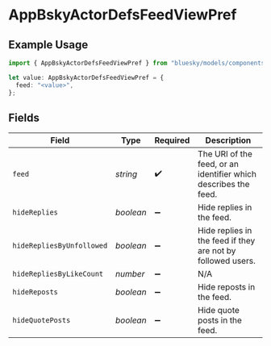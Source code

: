# AppBskyActorDefsFeedViewPref

## Example Usage

```typescript
import { AppBskyActorDefsFeedViewPref } from "bluesky/models/components";

let value: AppBskyActorDefsFeedViewPref = {
  feed: "<value>",
};
```

## Fields

| Field                                                           | Type                                                            | Required                                                        | Description                                                     |
| --------------------------------------------------------------- | --------------------------------------------------------------- | --------------------------------------------------------------- | --------------------------------------------------------------- |
| `feed`                                                          | *string*                                                        | :heavy_check_mark:                                              | The URI of the feed, or an identifier which describes the feed. |
| `hideReplies`                                                   | *boolean*                                                       | :heavy_minus_sign:                                              | Hide replies in the feed.                                       |
| `hideRepliesByUnfollowed`                                       | *boolean*                                                       | :heavy_minus_sign:                                              | Hide replies in the feed if they are not by followed users.     |
| `hideRepliesByLikeCount`                                        | *number*                                                        | :heavy_minus_sign:                                              | N/A                                                             |
| `hideReposts`                                                   | *boolean*                                                       | :heavy_minus_sign:                                              | Hide reposts in the feed.                                       |
| `hideQuotePosts`                                                | *boolean*                                                       | :heavy_minus_sign:                                              | Hide quote posts in the feed.                                   |